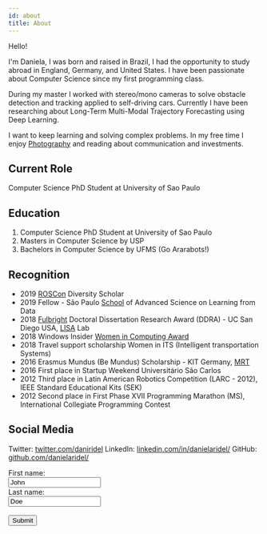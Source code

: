 ```yaml
---
id: about
title: About
---
```


Hello!

I'm Daniela, 
I was born and raised in Brazil, I had the opportunity to study abroad in England, Germany, and United States. I have been passionate about Computer Science since my first programming class.

During my master I worked with stereo/mono cameras to solve obstacle detection and tracking applied to self-driving cars. Currently I have been researching about Long-Term Multi-Modal Trajectory Forecasting using Deep Learning.

I want to keep learning and solving complex problems. In my free time I enjoy [Photography](https://danielaridel.github.io/gallery/) and reading about communication and investments.


## Current Role

Computer Science PhD Student at University of Sao Paulo


## Education 

1. Computer Science PhD Student at University of Sao Paulo
1. Masters in Computer Science by USP
1. Bachelors in Computer Science by UFMS (Go Ararabots!)


## Recognition

- 2019 [ROSCon](https://www.ros.org/) Diversity Scholar 
- 2019 Fellow - São Paulo [School](https://sites.usp.br/datascience/spsas-learning-from-data/) of Advanced Science on Learning from Data 
- 2018 [Fulbright](https://fulbright.org.br/) Doctoral Dissertation Research Award (DDRA) - UC San Diego USA, [LISA](http://cvrr.ucsd.edu/) Lab
- 2018 Windows Insider [Women in Computing Award](https://insider.windows.com/en-us/articles/meet-ghc-2018-winners) 
- 2018 Travel support scholarship Women in ITS (Intelligent transportation Systems) 
- 2016 Erasmus Mundus (Be Mundus) Scholarship - KIT Germany, [MRT](https://www.mrt.kit.edu/)
- 2016 First place in Startup Weekend Universitário São Carlos 
- 2012 Third place in Latin American Robotics Competition (LARC - 2012), IEEE Standard Educational Kits (SEK) 
- 2012 Second place in First Phase XVII Programming Marathon (MS), International Collegiate Programming Contest


## Social Media

Twitter: [twitter.com/daniridel](https://twitter.com/daniridel)
LinkedIn: [linkedin.com/in/danielaridel/](https://www.linkedin.com/in/danielaridel/)
GitHub: [github.com/danielaridel/](https://github.com/danielaridel/)

<!---  <input type="text" id="name" name="name"/>-->

<form target="_self">
  <label for="fname">First name:</label><br>
  <input type="text" id="fname" name="fname" value="John"><br>
  <label for="lname">Last name:</label><br>
  <input type="text" id="lname" name="lname" value="Doe"><br><br>
  <input type="submit" value="Submit">
</form>

<!--- 
<iframe
    allow="microphone;"
    width="350"
    height="430"
    src="https://console.dialogflow.com/api-client/demo/embedded/3dcada2d-5f12-4a4c-8d52-19fa52735d44">
</iframe>
-->

<!--- 
<script type="text/javascript"
    id="botcopy-embedder-d7lcfheammjct"
    class="botcopy-embedder-d7lcfheammjct" 
    data-botId="5f7db2b25f57c700080c5460"
>
    var s = document.createElement('script'); 
    s.type = 'text/javascript'; s.async = true; 
    s.src = 'https://widget.botcopy.com/js/injection.js'; 
    document.getElementById('botcopy-embedder-d7lcfheammjct').appendChild(s);
</script>
-->

















<!--- 
<script type="text/javascript"
    id="botcopy-embedder-d7lcfheammjct"
    class="botcopy-embedder-d7lcfheammjct" 
    data-botId="5f7db2b25f57c700080c5460"
>
    var s = document.createElement('script'); 
    s.type = 'text/javascript'; s.async = true; 
    s.src = 'https://widget.botcopy.com/js/injection.js'; 
    document.getElementById('botcopy-embedder-d7lcfheammjct').appendChild(s);
</script>
-->




<!--- 
<script src="https://www.gstatic.com/dialogflow-console/fast/messenger/bootstrap.js?v=1"></script>
<df-messenger
  chat-icon="https://storage.googleapis.com/cloudprod-apiai/e3a2c93a-e671-43e8-bcf1-b8282145166c_x.png"
  intent="WELCOME"
  chat-title="Dani"
  agent-id="e994583d-a555-43b6-85d1-9c502350e112"
  language-code="pt-br"
></df-messenger>

-->












































<!--- 
<iframe
    allow="microphone;"
    width="350"
    height="430"
    src="https://console.dialogflow.com/api-client/demo/embedded/3dcada2d-5f12-4a4c-8d52-19fa52735d44">
</iframe>
-->









<!--- 
<script src="https://www.gstatic.com/dialogflow-console/fast/messenger/bootstrap.js?v=1"></script>
<df-messenger
  intent="WELCOME"
  chat-title="SophIATech"
  agent-id="3dcada2d-5f12-4a4c-8d52-19fa52735d44"
  language-code="pt-br"
></df-messenger>
-->


<!--- 
<script src="https://www.gstatic.com/dialogflow-console/fast/messenger/bootstrap.js?v=1"></script>
<df-messenger
  chat-icon="https://storage.googleapis.com/cloudprod-apiai/fe4a9157-86be-427c-b676-ed7840e33da1_x.png"
  intent="WELCOME"
  chat-title="SophIA"
  agent-id="3dcada2d-5f12-4a4c-8d52-19fa52735d44"
  language-code="pt-br"
></df-messenger>
-->
